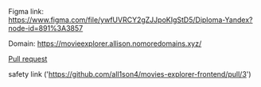 Figma link: https://www.figma.com/file/ywfUVRCY2gZJJpoKIgStD5/Diploma-Yandex?node-id=891%3A3857

Domain: https://movieexplorer.allison.nomoredomains.xyz/ 

[Pull request](https://github.com/all1son4/movies-explorer-frontend/pull/3)

safety link ('https://github.com/all1son4/movies-explorer-frontend/pull/3')
